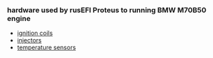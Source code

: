 ### hardware used by rusEFI Proteus to running BMW M70B50 engine ###

- [ignition coils](ignition_coils.md)
- [injectors](injectors.md)
- [temperature sensors](temp_sensors.md)